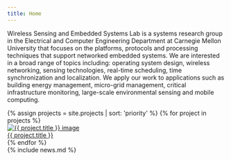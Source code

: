 ```yaml
---
title: Home
---
```


<div class="container">
    <div class="row  mb-4">
        <div class="col">
            <p>
                Wireless Sensing and Embedded Systems Lab is a systems research group in the Electrical and Computer
                Engineering Department at Carnegie Mellon University that focuses on the platforms, protocols and
                processing techniques that support networked embedded systems. We are interested in a broad range of
                topics including: operating system design, wireless networking, sensing technologies, real-time
                scheduling, time synchronization and localization. We apply our work to applications such as building
                energy management, micro-grid management, critical infrastructure monitoring, large-scale environmental
                sensing and mobile computing.
            </p>
        </div>
    </div>
    <div class="row mb-5">
    <a name="projects"></a>
    {% assign projects = site.projects | sort: 'priority' %}
    {% for project in projects %}
        <div class="col-md-4">
            <div class="project-item boxed">
                <a href="{{ base.url }}{{ project.url }}">
                    <img alt="{{ project.title }} image" src="{{ project.image }}"/>
                    <div class="project-title">
                        {{ project.title }}
                    </div>
                </a>
            </div>
        </div>
    {% endfor %}
    </div>
    <div class="row">
        <div class="col" markdown="1" id="news-container">{% include news.md %}
</div>
    </div>
</div>
